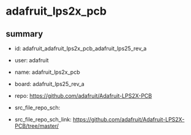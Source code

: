 # adafruit_lps2x_pcb
 
## summary 
* id: adafruit_adafruit_lps2x_pcb_adafruit_lps25_rev_a
* user: adafruit
* name: adafruit_lps2x_pcb
* board: adafruit_lps25_rev_a
* repo: https://github.com/adafruit/Adafruit-LPS2X-PCB



* src_file_repo_sch: 
* src_file_repo_sch_link: https://github.com/adafruit/Adafruit-LPS2X-PCB/tree/master/




